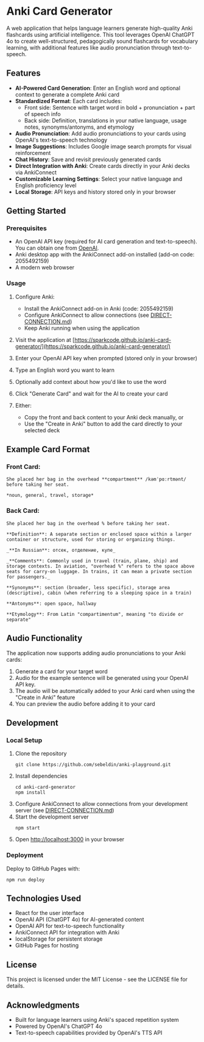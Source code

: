 # Anki Card Generator

A web application that helps language learners generate high-quality Anki flashcards using artificial intelligence. This tool leverages OpenAI ChatGPT 4o to create well-structured, pedagogically sound flashcards for vocabulary learning, with additional features like audio pronunciation through text-to-speech.

## Features

- **AI-Powered Card Generation**: Enter an English word and optional context to generate a complete Anki card
- **Standardized Format**: Each card includes:
  - Front side: Sentence with target word in bold + pronunciation + part of speech info
  - Back side: Definition, translations in your native language, usage notes, synonyms/antonyms, and etymology
- **Audio Pronunciation**: Add audio pronunciations to your cards using OpenAI's text-to-speech technology
- **Image Suggestions**: Includes Google image search prompts for visual reinforcement
- **Chat History**: Save and revisit previously generated cards
- **Direct Integration with Anki**: Create cards directly in your Anki decks via AnkiConnect
- **Customizable Learning Settings**: Select your native language and English proficiency level
- **Local Storage**: API keys and history stored only in your browser

## Getting Started

### Prerequisites

- An OpenAI API key (required for AI card generation and text-to-speech). You can obtain one from [OpenAI](https://platform.openai.com/api-keys).
- Anki desktop app with the AnkiConnect add-on installed (add-on code: 2055492159)
- A modern web browser

### Usage

1. Configure Anki:
   - Install the AnkiConnect add-on in Anki (code: 2055492159)
   - Configure AnkiConnect to allow connections (see [DIRECT-CONNECTION.md](DIRECT-CONNECTION.md))
   - Keep Anki running when using the application

2. Visit the application at [https://sparkcode.github.io/anki-card-generator/](https://sparkcode.github.io/anki-card-generator/)
3. Enter your OpenAI API key when prompted (stored only in your browser)
4. Type an English word you want to learn
5. Optionally add context about how you'd like to use the word
6. Click "Generate Card" and wait for the AI to create your card
7. Either:
   - Copy the front and back content to your Anki deck manually, or
   - Use the "Create in Anki" button to add the card directly to your selected deck

## Example Card Format

### Front Card:
```
She placed her bag in the overhead **compartment** /kəmˈpɑːrtmənt/ before taking her seat.

*noun, general, travel, storage*
```

### Back Card:
```
She placed her bag in the overhead % before taking her seat.

**Definition**: A separate section or enclosed space within a larger container or structure, used for storing or organizing things.

_**In Russian**: отсек, отделение, купе_

_**Comments**: Commonly used in travel (train, plane, ship) and storage contexts. In aviation, "overhead %" refers to the space above seats for carry-on luggage. In trains, it can mean a private section for passengers._

**Synonyms**: section (broader, less specific), storage area (descriptive), cabin (when referring to a sleeping space in a train)

**Antonyms**: open space, hallway

**Etymology**: From Latin "compartimentum", meaning "to divide or separate"
```

## Audio Functionality

The application now supports adding audio pronunciations to your Anki cards:

1. Generate a card for your target word
2. Audio for the example sentence will be generated using your OpenAI API key.
3. The audio will be automatically added to your Anki card when using the "Create in Anki" feature
4. You can preview the audio before adding it to your card

## Development

### Local Setup

1. Clone the repository
   ```
   git clone https://github.com/sebeldin/anki-playground.git
   ```
2. Install dependencies
   ```
   cd anki-card-generator
   npm install
   ```
3. Configure AnkiConnect to allow connections from your development server (see [DIRECT-CONNECTION.md](DIRECT-CONNECTION.md))
4. Start the development server
   ```
   npm start
   ```
5. Open [http://localhost:3000](http://localhost:3000) in your browser

### Deployment

Deploy to GitHub Pages with:
```
npm run deploy
```

## Technologies Used

- React for the user interface
- OpenAI API (ChatGPT 4o) for AI-generated content
- OpenAI API for text-to-speech functionality
- AnkiConnect API for integration with Anki
- localStorage for persistent storage
- GitHub Pages for hosting

## License

This project is licensed under the MIT License - see the LICENSE file for details.

## Acknowledgments

- Built for language learners using Anki's spaced repetition system
- Powered by OpenAI's ChatGPT 4o
- Text-to-speech capabilities provided by OpenAI's TTS API
